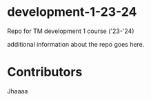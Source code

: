 # development-1-23-24
Repo for TM development 1 course ('23-'24)

additional information about the repo goes here.

# Contributors 

Jhaaaa
